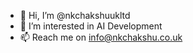 - 👋 Hi, I’m @nkchakshuukltd
- 👀 I’m interested in AI Development
- 📫 Reach me on info@nkchakshu.co.uk

<!---
nkchakshuukltd/nkchakshuukltd is a ✨ special ✨ repository because its `README.md` (this file) appears on your GitHub profile.
You can click the Preview link to take a look at your changes.
--->
